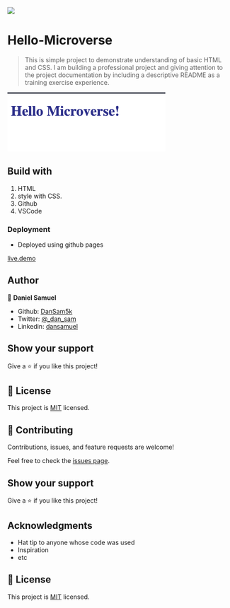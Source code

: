 ![](https://img.shields.io/badge/Microverse-blueviolet)
# Hello-Microverse

> This is simple project to demonstrate understanding of basic HTML and CSS. 
> I am building a professional project and giving attention to the project documentation by including a descriptive README as a training exercise experience.

![screenshot](./app_screenshot.png)
## Build with
1. HTML
2. style with CSS.
3. Github
4. VSCode

### Deployment
- Deployed using github pages

[live.demo](https://dansam5k.github.io/Hello-Microverse/)
## Author

👤 **Daniel Samuel**
- Github: [DanSam5k](https://github.com/DanSam5k)
- Twitter: [@_dan_sam](https://twitter.com/_dan_sam)
- Linkedin: [dansamuel](https://www.linkedin.com/in/dansamuel/)
## Show your support

Give a ⭐️ if you like this project!

## 📝 License

This project is [MIT](https://docs.github.com/en/github/creating-cloning-and-archiving-repositories/licensing-a-repository) licensed.
## 🤝 Contributing

Contributions, issues, and feature requests are welcome!

Feel free to check the [issues page](https://github.com/DanSam5K/Hello-Microverse/issues).

## Show your support

Give a ⭐️ if you like this project!

## Acknowledgments

- Hat tip to anyone whose code was used
- Inspiration
- etc

## 📝 License

This project is [MIT](./MIT.md) licensed.
